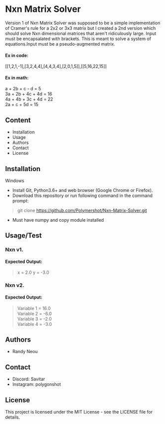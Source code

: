 # Nxn Matrix Solver
Version 1 of Nxn Matrix Solver was supposed to be a simple implementation of Cramer's rule for a 2x2 or 3x3 matrix but I created a 2nd version which should solve Nxn dimensional matrices that aren't ridiculously large. Input must be encapsalated with brackets. This is meant to solve a system of equations.Input must be a pseudo-augmented matrix.
#### Ex in code:
[[1,2,1,-1],[3,2,4,4],[4,4,3,4],[2,0,1,5]],[[5,16,22,15]]
#### Ex in math:
a + 2b + c - d = 5  
3a + 2b + 4c + 4d = 16  
4a + 4b + 3c + 4d = 22  
2a + c + 5d = 15  
## Content
- Installation
- Usage
- Authors
- Contact
- License
## Installation
Windows
- Install Git, Python3.6+ and web browser (Google Chrome or Firefox).
- Download this repository or run following command in the command prompt:
> git clone https://github.com/Polymershot/Nxn-Matrix-Solver.git
- Must have numpy and copy module installed
## Usage/Test
### Nxn v1.
#### Expected Output:
> x = 2.0 y = -3.0
### Nxn v2. 
#### Expected Output:
> Variable 1 = 16.0  
> Variable 2 = -6.0  
> Variable 3 = -2.0  
> Variable 4 = -3.0  
## Authors
- Randy Neou
## Contact
- Discord: Savitar
- Instagram: polygonshot
## License
This project is licensed under the MIT License - see the LICENSE file for details.
